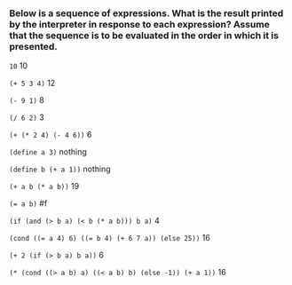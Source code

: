 ### Below is a sequence of expressions. What is the result printed by the interpreter in response to each expression? Assume that the sequence is to be evaluated in the order in which it is presented.

`10`
 10

 `(+ 5 3 4)`
 12

 `(- 9 1)`
 8

 `(/ 6 2)`
 3

 `(+ (* 2 4) (- 4 6))`
 6

 `(define a 3)`
 nothing

 `(define b (+ a 1))`
 nothing

`(+ a b (* a b))`
19

`(= a b)`
\#f

`(if (and (> b a) (< b (* a b)))
    b
    a)`
4

`(cond ((= a 4) 6)
      ((= b 4) (+ 6 7 a))
      (else 25))`
16

`(+ 2 (if (> b a) b a))`
6

`(* (cond ((> a b) a)
         ((< a b) b)
         (else -1))
   (+ a 1))`
16
